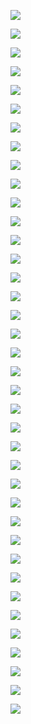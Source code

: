 ![](https://i.imgur.com/QJLvJQK.png)


![](https://i.imgur.com/Fj1x6Qi.png)


![](https://i.imgur.com/8nM8tY3.png)


![](https://i.imgur.com/YszsSQk.png)


![](https://i.imgur.com/NUG2epM.png)


![](https://i.imgur.com/hmazpcF.png)


![](https://i.imgur.com/aOVJgw4.png)


![](https://i.imgur.com/gcgKu3C.png)


![](https://i.imgur.com/qo2sXtI.png)


![](https://i.imgur.com/np8mex6.png)


![](https://i.imgur.com/VpdMJ7S.png)


![](https://i.imgur.com/KXNTvdW.png)


![](https://i.imgur.com/EyCEAIL.png)


![](https://i.imgur.com/2xJ9Oe1.png)


![](https://i.imgur.com/BK8TAT2.png)


![](https://i.imgur.com/7wE2HoN.png)


![](https://i.imgur.com/FCxbclD.png)


![](https://i.imgur.com/DyCX6Jh.png)


![](https://i.imgur.com/K6v1rUh.png)


![](https://i.imgur.com/gInWiy0.png)


![](https://i.imgur.com/8kCZzGo.png)


![](https://i.imgur.com/2jWTNFP.png)


![](https://i.imgur.com/mGDy5On.png)


![](https://i.imgur.com/fywuiUS.png)


![](https://i.imgur.com/mcNvdSk.png)


![](https://i.imgur.com/52D5sCM.png)


![](https://i.imgur.com/Z9RkwrK.png)


![](https://i.imgur.com/9slIJmP.png)


![](https://i.imgur.com/flSgmNU.png)


![](https://i.imgur.com/lCQ0sLF.png)


![](https://i.imgur.com/Kme4EKO.png)


![](https://i.imgur.com/7OGg9cJ.png)


![](https://i.imgur.com/jsZr4ym.png)


![](https://i.imgur.com/YIbQyig.png)


![](https://i.imgur.com/j7vC0mS.png)


![](https://i.imgur.com/TdSCsNG.png)


![](https://i.imgur.com/h8XNsvT.png)


![](https://i.imgur.com/hTXSAKm.png)



